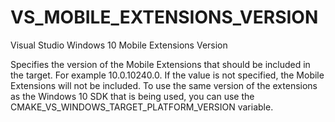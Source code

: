   

# VS_MOBILE_EXTENSIONS_VERSION  
Visual Studio Windows 10 Mobile Extensions Version  

Specifies the version of the Mobile Extensions that should be included in the
target. For example 10.0.10240.0. If the value is not specified, the Mobile
Extensions will not be included. To use the same version of the extensions as
the Windows 10 SDK that is being used, you can use the
CMAKE_VS_WINDOWS_TARGET_PLATFORM_VERSION variable.  

